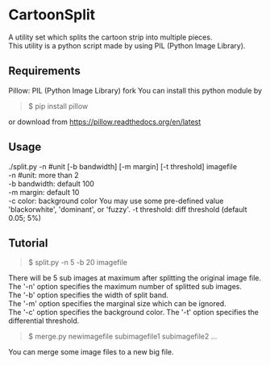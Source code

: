 CartoonSplit
============

A utility set which splits the cartoon strip into multiple pieces.  
This utility is a python script made by using PIL (Python Image Library).  

Requirements
------------
Pillow: PIL (Python Image Library) fork
You can install this python module by
 > $ pip install pillow
 
or download from https://pillow.readthedocs.org/en/latest

Usage
-----
./split.py -n #unit [-b bandwidth] [-m margin] [-t threshold] imagefile  
  	-n #unit: more than 2  
  	-b bandwidth: default 100  
  	-m margin: default 10  
	-c color: background color
		You may use some pre-defined value 'blackorwhite', 'dominant', or 'fuzzy'.
	-t threshold: diff threshold (default 0.05; 5%)

Tutorial
--------
 > $ split.py -n 5 -b 20 imagefile

There will be 5 sub images at maximum after splitting the original image file.  
The '-n' option specifies the maximum number of splitted sub images.  
The '-b' option specifies the width of split band.  
The '-m' option specifies the marginal size which can be ignored.  
The '-c' option specifies the background color.
The '-t' option specifies the differential threshold.
  
 > $ merge.py newimagefile subimagefile1 subimagefile2 ...

You can merge some image files to a new big file.


